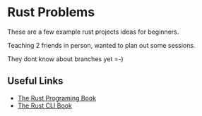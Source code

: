 # Rust Problems

These are a few example rust projects ideas for beginners.

Teaching 2 friends in person, wanted to plan out some sessions.

They dont know about branches yet =-)

## Useful Links
- [The Rust Programing Book](https://doc.rust-lang.org/book/index.html)
- [The Rust CLI Book](https://rust-cli.github.io/book/index.html)

